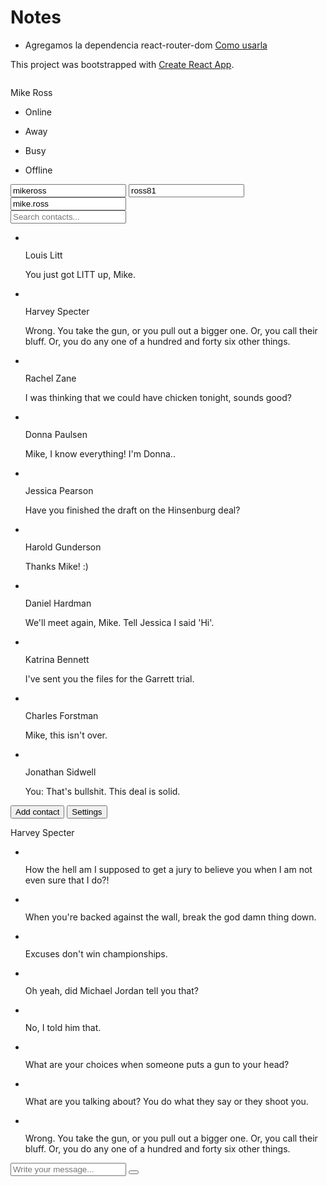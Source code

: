# Notes

- Agregamos la dependencia react-router-dom [Como usarla](https://youtu.be/iD1oXpYONmg)



This project was bootstrapped with [Create React App](https://github.com/facebook/create-react-app).

<div id="frame">
	<div id="sidepanel">
		<div id="profile">
			<div class="wrap">
				<img id="profile-img" src="http://emilcarlsson.se/assets/mikeross.png" class="online" alt="" />
				<p>Mike Ross</p>
				<i class="fa fa-chevron-down expand-button" aria-hidden="true"></i>
				<div id="status-options">
					<ul>
						<li id="status-online" class="active"><span class="status-circle"></span> <p>Online</p></li>
						<li id="status-away"><span class="status-circle"></span> <p>Away</p></li>
						<li id="status-busy"><span class="status-circle"></span> <p>Busy</p></li>
						<li id="status-offline"><span class="status-circle"></span> <p>Offline</p></li>
					</ul>
				</div>
				<div id="expanded">
					<label for="twitter"><i class="fa fa-facebook fa-fw" aria-hidden="true"></i></label>
					<input name="twitter" type="text" value="mikeross" />
					<label for="twitter"><i class="fa fa-twitter fa-fw" aria-hidden="true"></i></label>
					<input name="twitter" type="text" value="ross81" />
					<label for="twitter"><i class="fa fa-instagram fa-fw" aria-hidden="true"></i></label>
					<input name="twitter" type="text" value="mike.ross" />
				</div>
			</div>
		</div>
		<div id="search">
			<label for=""><i class="fa fa-search" aria-hidden="true"></i></label>
			<input type="text" placeholder="Search contacts..." />
		</div>
		<div id="contacts">
			<ul>
				<li class="contact">
					<div class="wrap">
						<span class="contact-status online"></span>
						<img src="http://emilcarlsson.se/assets/louislitt.png" alt="" />
						<div class="meta">
							<p class="name">Louis Litt</p>
							<p class="preview">You just got LITT up, Mike.</p>
						</div>
					</div>
				</li>
				<li class="contact active">
					<div class="wrap">
						<span class="contact-status busy"></span>
						<img src="http://emilcarlsson.se/assets/harveyspecter.png" alt="" />
						<div class="meta">
							<p class="name">Harvey Specter</p>
							<p class="preview">Wrong. You take the gun, or you pull out a bigger one. Or, you call their bluff. Or, you do any one of a hundred and forty six other things.</p>
						</div>
					</div>
				</li>
				<li class="contact">
					<div class="wrap">
						<span class="contact-status away"></span>
						<img src="http://emilcarlsson.se/assets/rachelzane.png" alt="" />
						<div class="meta">
							<p class="name">Rachel Zane</p>
							<p class="preview">I was thinking that we could have chicken tonight, sounds good?</p>
						</div>
					</div>
				</li>
				<li class="contact">
					<div class="wrap">
						<span class="contact-status online"></span>
						<img src="http://emilcarlsson.se/assets/donnapaulsen.png" alt="" />
						<div class="meta">
							<p class="name">Donna Paulsen</p>
							<p class="preview">Mike, I know everything! I'm Donna..</p>
						</div>
					</div>
				</li>
				<li class="contact">
					<div class="wrap">
						<span class="contact-status busy"></span>
						<img src="http://emilcarlsson.se/assets/jessicapearson.png" alt="" />
						<div class="meta">
							<p class="name">Jessica Pearson</p>
							<p class="preview">Have you finished the draft on the Hinsenburg deal?</p>
						</div>
					</div>
				</li>
				<li class="contact">
					<div class="wrap">
						<span class="contact-status"></span>
						<img src="http://emilcarlsson.se/assets/haroldgunderson.png" alt="" />
						<div class="meta">
							<p class="name">Harold Gunderson</p>
							<p class="preview">Thanks Mike! :)</p>
						</div>
					</div>
				</li>
				<li class="contact">
					<div class="wrap">
						<span class="contact-status"></span>
						<img src="http://emilcarlsson.se/assets/danielhardman.png" alt="" />
						<div class="meta">
							<p class="name">Daniel Hardman</p>
							<p class="preview">We'll meet again, Mike. Tell Jessica I said 'Hi'.</p>
						</div>
					</div>
				</li>
				<li class="contact">
					<div class="wrap">
						<span class="contact-status busy"></span>
						<img src="http://emilcarlsson.se/assets/katrinabennett.png" alt="" />
						<div class="meta">
							<p class="name">Katrina Bennett</p>
							<p class="preview">I've sent you the files for the Garrett trial.</p>
						</div>
					</div>
				</li>
				<li class="contact">
					<div class="wrap">
						<span class="contact-status"></span>
						<img src="http://emilcarlsson.se/assets/charlesforstman.png" alt="" />
						<div class="meta">
							<p class="name">Charles Forstman</p>
							<p class="preview">Mike, this isn't over.</p>
						</div>
					</div>
				</li>
				<li class="contact">
					<div class="wrap">
						<span class="contact-status"></span>
						<img src="http://emilcarlsson.se/assets/jonathansidwell.png" alt="" />
						<div class="meta">
							<p class="name">Jonathan Sidwell</p>
							<p class="preview"><span>You:</span> That's bullshit. This deal is solid.</p>
						</div>
					</div>
				</li>
			</ul>
		</div>
		<div id="bottom-bar">
			<button id="addcontact"><i class="fa fa-user-plus fa-fw" aria-hidden="true"></i> <span>Add contact</span></button>
			<button id="settings"><i class="fa fa-cog fa-fw" aria-hidden="true"></i> <span>Settings</span></button>
		</div>
	</div>
	<div class="content">
		<div class="contact-profile">
			<img src="http://emilcarlsson.se/assets/harveyspecter.png" alt="" />
			<p>Harvey Specter</p>
			<div class="social-media">
				<i class="fa fa-facebook" aria-hidden="true"></i>
				<i class="fa fa-twitter" aria-hidden="true"></i>
				 <i class="fa fa-instagram" aria-hidden="true"></i>
			</div>
		</div>
		<div class="messages">
			<ul>
				<li class="sent">
					<img src="http://emilcarlsson.se/assets/mikeross.png" alt="" />
					<p>How the hell am I supposed to get a jury to believe you when I am not even sure that I do?!</p>
				</li>
				<li class="replies">
					<img src="http://emilcarlsson.se/assets/harveyspecter.png" alt="" />
					<p>When you're backed against the wall, break the god damn thing down.</p>
				</li>
				<li class="replies">
					<img src="http://emilcarlsson.se/assets/harveyspecter.png" alt="" />
					<p>Excuses don't win championships.</p>
				</li>
				<li class="sent">
					<img src="http://emilcarlsson.se/assets/mikeross.png" alt="" />
					<p>Oh yeah, did Michael Jordan tell you that?</p>
				</li>
				<li class="replies">
					<img src="http://emilcarlsson.se/assets/harveyspecter.png" alt="" />
					<p>No, I told him that.</p>
				</li>
				<li class="replies">
					<img src="http://emilcarlsson.se/assets/harveyspecter.png" alt="" />
					<p>What are your choices when someone puts a gun to your head?</p>
				</li>
				<li class="sent">
					<img src="http://emilcarlsson.se/assets/mikeross.png" alt="" />
					<p>What are you talking about? You do what they say or they shoot you.</p>
				</li>
				<li class="replies">
					<img src="http://emilcarlsson.se/assets/harveyspecter.png" alt="" />
					<p>Wrong. You take the gun, or you pull out a bigger one. Or, you call their bluff. Or, you do any one of a hundred and forty six other things.</p>
				</li>
			</ul>
		</div>
		<div class="message-input">
			<div class="wrap">
			<input type="text" placeholder="Write your message..." />
			<i class="fa fa-paperclip attachment" aria-hidden="true"></i>
			<button class="submit"><i class="fa fa-paper-plane" aria-hidden="true"></i></button>
			</div>
		</div>
	</div>
</div>